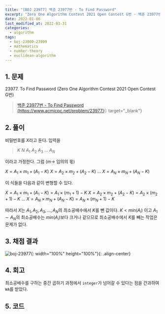```yaml
---
title: "[BOJ 23977] 백준 23977번 - To Find Password"
excerpt: "Zero One Algorithm Contest 2021 Open Contest G번 - 백준 23977번 To Find Password 풀이"
date: 2022-01-06
last_modified_at: 2022-03-31
categories:
  - algorithm
tags:
  - boj-23000-23999
  - mathematics
  - number-theory
  - euclidean-algorithm
---
```


## 1. 문제
$23977$. To Find Password (Zero One Algorithm Contest 2021 Open Contest G번)

> [백준 23977번 - To Find Password (https://www.acmicpc.net/problem/23977)](https://www.acmicpc.net/problem/23977){: target="_blank"}

## 2. 풀이

비밀번호를 $X$라고 둔다. 입력을

> $K$ $N$
 $A_1$ $A_2$ $A_3$ $...$ $A_N$

이라고 가정한다. 그럼 ($m \rightarrow$ 임의의 몫)

$X = A_1 \times m_1 + (A_1 - K)$
$X = A_2 \times m_2 + (A_2 - K)$
$...$
$X = A_N \times m_N + (A_N - K)$
 
이 식들을 다음과 같이 변형할 수 있다.

$X = A_1 \times m_1 + (A_1 - K) = A_1 \times (m_1 + 1) - K$
$X = A_2 \times m_2 + (A_2 - K) = A_2 \times (m_2 + 1) - K$
$...$
$X = A_N \times m_N + (A_N - K) = A_N \times (m_N + 1) - K$

따라서 $X$는 $A_1, A_2, A_3, ... , A_N$의 최소공배수에서 $K$를 뺀 값이다.
$K \lt min(A_i)$ 이고 $A_1\sim A_N$의 최소공배수는 $min(A_i)$보다 크거나 같으므로 최소공배수에서 $K$를 빼는 작업은 문제가 없다.


## 3. 채점 결과

![boj-23977](https://user-images.githubusercontent.com/30232837/161056687-cecdcc12-f8f1-4ff0-9014-a0aae5724802.png "boj-23977"){: width="100%" height="100%"}{: .align-center}

## 4. 회고

최소공배수를 구하는 중간 곱하기 과정에서 `integer`가 넘어갈 수 있다는 점을 간과하여 `WA`를 받았다.

## 5. 코드

<script src="https://gist.github.com/BurningFalls/a2a1cacbd71792c60ae6aeb5bbdea52a.js"></script>